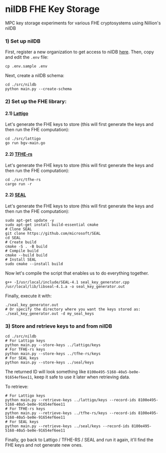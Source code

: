 # nilDB FHE Key Storage

MPC key storage experiments for various FHE cryptosystems using Nillion's nilDB

### 1) Set up nilDB
First, register a new organization to get access to nilDB [here](https://docs.nillion.com/build/secretVault-secretDataAnalytics/access).
Then, copy and edit the `.env` file:
```shell
cp .env.sample .env
```

Next, create a nilDB schema:
```shell
cd ./src/nildb
python main.py --create-schema
```

### 2) Set up the FHE library:

#### 2.1) [Lattigo](https://github.com/tuneinsight/lattigo)
Let's generate the FHE keys to store (this will first generate the keys and then run the FHE computation):
```shell
cd ./src/lattigo
go run bgv-main.go
```

#### 2.2) [TFHE-rs](https://github.com/zama-ai/tfhe-rs)
Let's generate the FHE keys to store (this will first generate the keys and then run the FHE computation):
```shell
cd ./src/tfhe-rs
cargo run -r
```
#### 2.2) [SEAL](https://github.com/microsoft/SEAL#)
Let's generate the FHE keys to store (this will first generate the keys and then run the FHE computation):
```shell
sudo apt-get update -y
sudo apt-get install build-essential cmake
# Clone SEAL
git clone https://github.com/microsoft/SEAL
cd SEAL
# Create build
cmake -S . -B build
# Compile build
cmake --build build
# Install SEAL
sudo cmake --install build

```
Now let's compile the script that enables us to do everything together.
```shell
g++ -I/usr/local/include/SEAL-4.1 seal_key_generator.cpp /usr/local/lib/libseal-4.1.a -o seal_key_generator.out
```

Finally, execute it with:
```shell
./seal_key_generator.out
# Or specify the directory where you want the keys stored as:
./seal_key_generator.out -d my_seal_keys
```

### 3) Store and retrieve keys to and from nilDB

```shell
cd ./src/nildb
# For Lattigo keys
python main.py --store-keys ../lattigo/keys
# For TFHE-rs keys
python main.py --store-keys ../tfhe-rs/keys
# For SEAL keys
python main.py --store-keys ../seal/keys
```
The returned ID will look something like `8100e495-5168-40a5-be0e-91654ef6ee11`, keep it safe to use it later when retrieving data.

To retrieve:
```shell
# For Lattigo keys
python main.py --retrieve-keys ../lattigo/keys --record-ids 8100e495-5168-40a5-be0e-91654ef6ee11
# For TFHE-rs keys
python main.py --retrieve-keys ../tfhe-rs/keys --record-ids 8100e495-5168-40a5-be0e-91654ef6ee11
# For SEAL keys
python main.py --retrieve-keys ../seal/keys --record-ids 8100e495-5168-40a5-be0e-91654ef6ee11
```
Finally, go back to Lattigo / TFHE-RS / SEAL and run it again, it'll find the FHE keys and not generate new ones.
